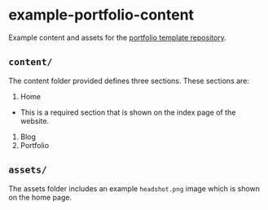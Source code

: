# example-portfolio-content

Example content and assets for the [portfolio template repository](https://github.com/cal-overflow).

## `content/`
The content folder provided defines three sections. These sections are:
1. Home
  - This is a required section that is shown on the index page of the website.
1. Blog
1. Portfolio

## `assets/`
The assets folder includes an example `headshot.png` image which is shown on the home page.
